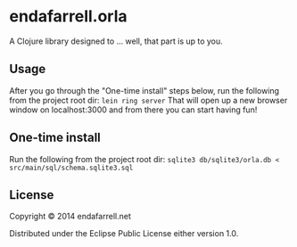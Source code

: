 # endafarrell.orla

A Clojure library designed to ... well, that part is up to you.

## Usage

After you go through the "One-time install" steps below, run the
following from the project root dir:
`lein ring server`
That will open up a new browser window on localhost:3000 and from
there you can start having fun!

## One-time install
Run the following from the project root dir:
`sqlite3 db/sqlite3/orla.db < src/main/sql/schema.sqlite3.sql`

## License

Copyright © 2014 endafarrell.net

Distributed under the Eclipse Public License either version 1.0.
